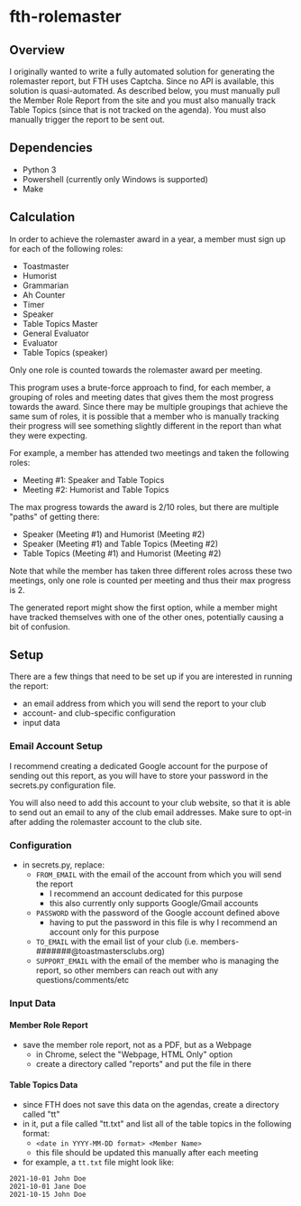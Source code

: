 # fth-rolemaster

## Overview

I originally wanted to write a fully automated solution for generating the rolemaster report, but FTH uses Captcha. Since no API is available, this solution is quasi-automated. As described below, you must manually pull the Member Role Report from the site and you must also manually track Table Topics (since that is not tracked on the agenda). You must also manually trigger the report to be sent out.

## Dependencies

- Python 3
- Powershell (currently only Windows is supported)
- Make

## Calculation

In order to achieve the rolemaster award in a year, a member must sign up for each of the following roles:
- Toastmaster
- Humorist
- Grammarian
- Ah Counter
- Timer
- Speaker
- Table Topics Master
- General Evaluator
- Evaluator
- Table Topics (speaker)

Only one role is counted towards the rolemaster award per meeting.

This program uses a brute-force approach to find, for each member, a grouping of roles and meeting dates that gives them the most progress towards the award. Since there may be multiple groupings that achieve the same sum of roles, it is possible that a member who is manually tracking their progress will see something slightly different in the report than what they were expecting.

For example, a member has attended two meetings and taken the following roles:
- Meeting #1: Speaker and Table Topics
- Meeting #2: Humorist and Table Topics

The max progress towards the award is 2/10 roles, but there are multiple "paths" of getting there:
- Speaker (Meeting #1) and Humorist (Meeting #2)
- Speaker (Meeting #1) and Table Topics (Meeting #2)
- Table Topics (Meeting #1) and Humorist (Meeting #2)

Note that while the member has taken three different roles across these two meetings, only one role is counted per meeting and thus their max progress is 2.

The generated report might show the first option, while a member might have tracked themselves with one of the other ones, potentially causing a bit of confusion.

## Setup

There are a few things that need to be set up if you are interested in running the report:
- an email address from which you will send the report to your club
- account- and club-specific configuration
- input data

### Email Account Setup

I recommend creating a dedicated Google account for the purpose of sending out this report, as you will have to store your password in the secrets.py configuration file.

You will also need to add this account to your club website, so that it is able to send out an email to any of the club email addresses. Make sure to opt-in after adding the rolemaster account to the club site.

### Configuration

- in secrets.py, replace:
  - `FROM_EMAIL` with the email of the account from which you will send the report
    - I recommend an account dedicated for this purpose
    - this also currently only supports Google/Gmail accounts
  - `PASSWORD` with the password of the Google account defined above
    - having to put the password in this file is why I recommend an account only for this purpose
  - `TO_EMAIL` with the email list of your club (i.e. members-#######@toastmastersclubs.org)
  - `SUPPORT_EMAIL` with the email of the member who is managing the report, so other members can reach out with any questions/comments/etc

### Input Data

#### Member Role Report

- save the member role report, not as a PDF, but as a Webpage
    - in Chrome, select the "Webpage, HTML Only" option
    - create a directory called "reports" and put the file in there

#### Table Topics Data

- since FTH does not save this data on the agendas, create a directory called "tt"
- in it, put a file called "tt.txt" and list all of the table topics in the following format:
    - `<date in YYYY-MM-DD format> <Member Name>`
  - this file should be updated this manually after each meeting
- for example, a `tt.txt` file might look like:

```
2021-10-01 John Doe
2021-10-01 Jane Doe
2021-10-15 John Doe
```